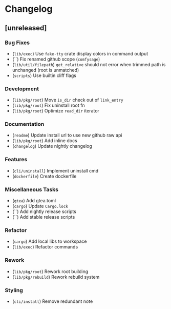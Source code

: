 # Changelog

## [unreleased]

### Bug Fixes

-  (`lib/exec`) Use `fake-tty` crate display colors in command output
-  (``) Fix renamed github scope (`comfysage`)
-  (`lib/util/filepath`) `get_relative` should not error when trimmed path is unchanged (root is unmatched)
-  (`scripts`) Use builtin cliff flags

### Development

-  (`lib/pkg/root`) Move `is_dir` check out of `link_entry`
-  (`lib/pkg/root`) Fix uninstall root fn
-  (`lib/pkg/root`) Optimize `read_dir` iterator

### Documentation

-  (`readme`) Update install url to use new github raw api
-  (`lib/pkg/root`) Add inline docs
-  (`changelog`) Update nightly changelog

### Features

-  (`cli/uninstall`) Implement uninstall cmd
-  (`dockerfile`) Create dockerfile

### Miscellaneous Tasks

-  (`gtea`) Add gtea.toml
-  (`cargo`) Update `Cargo.lock`
-  (``) Add nightly release scripts
-  (``) Add stable release scripts

### Refactor

-  (`cargo`) Add local libs to workspace
-  (`lib/exec`) Refactor commands

### Rework

-  (`lib/pkg/root`) Rework root building
-  (`lib/pkg/rebuild`) Rework rebuild system

### Styling

-  (`cli/install`) Remove redundant note

<!-- generated by git-cliff -->

